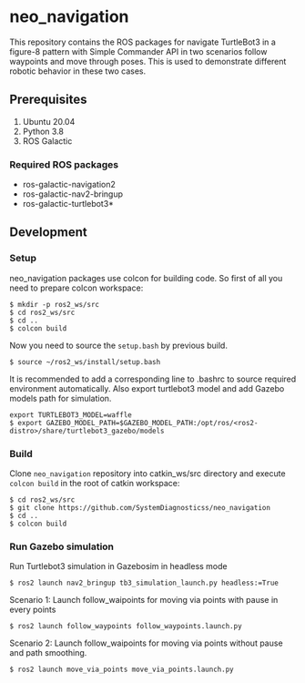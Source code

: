 # neo_navigation

This repository contains the ROS packages for navigate TurtleBot3 in a figure-8 pattern with Simple Commander API in two scenarios follow waypoints and move through poses. This is used to demonstrate different robotic behavior in these two cases.

## Prerequisites
1. Ubuntu 20.04
2. Python 3.8
3. ROS Galactic

### Required ROS packages
- ros-galactic-navigation2
- ros-galactic-nav2-bringup
- ros-galactic-turtlebot3*

## Development

### Setup
neo_navigation packages use colcon for building code. So first of all you need to prepare colcon workspace:

```
$ mkdir -p ros2_ws/src
$ cd ros2_ws/src
$ cd ..
$ colcon build
```

Now you need to source the `setup.bash` by previous build.

```
$ source ~/ros2_ws/install/setup.bash
```

It is recommended to add a corresponding line to .bashrc to source required environment automatically.
Also export turtlebot3 model and add Gazebo models path for simulation. 

```
export TURTLEBOT3_MODEL=waffle
$ export GAZEBO_MODEL_PATH=$GAZEBO_MODEL_PATH:/opt/ros/<ros2-distro>/share/turtlebot3_gazebo/models
```

### Build

Clone `neo_navigation` repository into catkin_ws/src directory and execute `colcon build` in the root of catkin workspace:

```
$ cd ros2_ws/src
$ git clone https://github.com/SystemDiagnosticss/neo_navigation
$ cd ..
$ colcon build
```

### Run Gazebo simulation 

Run Turtlebot3 simulation in Gazebosim in headless mode

```
$ ros2 launch nav2_bringup tb3_simulation_launch.py headless:=True
```

Scenario 1: Launch follow_waipoints for moving via points with pause in every points

```
$ ros2 launch follow_waypoints follow_waypoints.launch.py
```

Scenario 2: Launch follow_waipoints for moving via points without pause and path smoothing.

```
$ ros2 launch move_via_points move_via_points.launch.py
```

